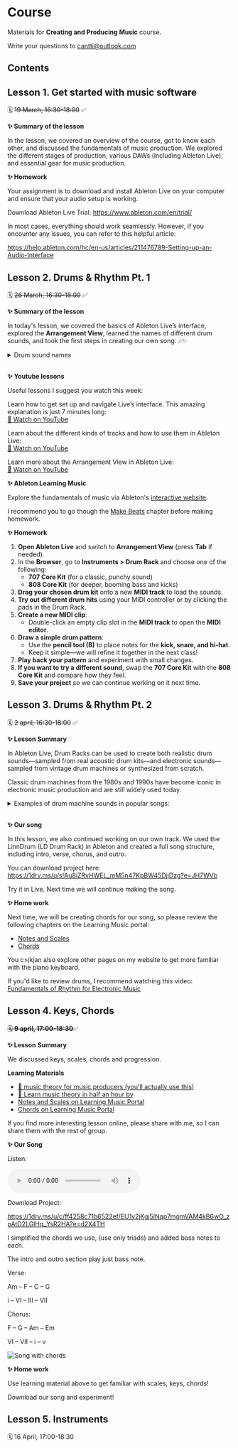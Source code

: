 # Course

Materials for **Creating and Producing Music** course.

Write your questions to cantti@outlook.com

## Contents

## Lesson 1. Get started with music software

🗓️ ~~19 March, 16:30-18:00~~ ✅

**✨ Summary of the lesson**

In the lesson, we covered an overview of the course, got to know each other, and discussed the fundamentals of music production. We explored the different stages of production, various DAWs (including Ableton Live), and essential gear for music production.

**✨ Homework**

Your assignment is to download and install Ableton Live on your computer and ensure that your audio setup is working.

Download Ableton Live Trial: https://www.ableton.com/en/trial/

In most cases, everything should work seamlessly. However, if you encounter any issues, you can refer to this helpful article:

https://help.ableton.com/hc/en-us/articles/211476789-Setting-up-an-Audio-Interface

## Lesson 2. Drums & Rhythm Pt. 1

🗓️ ~~26 March, 16:30-18:00~~ ✅

**✨ Summary of the lesson**

In today's lesson, we covered the basics of Ableton Live’s interface, explored the **Arrangement View**, learned the names of different drum sounds, and took the first steps in creating our own song. 🎶✨

<details>

<summary>Drum sound names</summary>

![alt text](/course/drumkit.jpg)

</details>

<br />

**✨ Youtube lessons**

Useful lessons I suggest you watch this week:

Learn how to get set up and navigate Live’s interface. This amazing explanation is just 7 minutes long:  
[🎥 Watch on YouTube](https://www.youtube.com/watch?v=_XDkA_f8n08)  

Learn about the different kinds of tracks and how to use them in Ableton Live:  
[🎥 Watch on YouTube](https://www.youtube.com/watch?v=nFFYXMEG7NE)  

Learn more about the Arrangement View in Ableton Live:  
[🎥 Watch on YouTube](https://www.youtube.com/watch?v=riOD-fnyCsg)  


**✨ Ableton Learning Music**

Explore the fundamentals of music via Ableton's [interactive website](https://learningmusic.ableton.com/make-beats/make-beats.html).

I recommend you to go though the [Make Beats](https://learningmusic.ableton.com/make-beats/make-beats.html) chapter before making homework.

**✨ Homework**  

1. **Open Ableton Live** and switch to **Arrangement View** (press **Tab** if needed).  
2. In the **Browser**, go to **Instruments > Drum Rack** and choose one of the following:  
   - **707 Core Kit** (for a classic, punchy sound)  
   - **808 Core Kit** (for deeper, booming bass and kicks)  
3. **Drag your chosen drum kit** onto a new **MIDI track** to load the sounds.  
4. **Try out different drum hits** using your MIDI controller or by clicking the pads in the Drum Rack.  
5. **Create a new MIDI clip**:  
   - Double-click an empty clip slot in the **MIDI track** to open the **MIDI editor**.  
6. **Draw a simple drum pattern**:  
   - Use the **pencil tool (B)** to place notes for the **kick, snare, and hi-hat**.  
   - Keep it simple—we will refine it together in the next class!  
7. **Play back your pattern** and experiment with small changes.  
8. **If you want to try a different sound**, swap the **707 Core Kit** with the **808 Core Kit** and compare how they feel.  
9. **Save your project** so we can continue working on it next time.  

## Lesson 3. Drums & Rhythm Pt. 2 

🗓️ ~~2 april, 16:30-18:00~~ ✅

**✨ Lesson Summary**

In Ableton Live, Drum Racks can be used to create both realistic drum sounds—sampled from real acoustic drum kits—and electronic sounds—sampled from vintage drum machines or synthesized from scratch.

Classic drum machines from the 1980s and 1990s have become iconic in electronic music production and are still widely used today.

<details>

<summary>
Examples of drum machine sounds in popular songs:
</summary>

- New Order – "Blue Monday" (Oberheim DMX)  
  [Listen here](https://music.youtube.com/watch?v=R1MBI2tSHe0&si=juLi4JG_h3Zp6CbN)

- Aphex Twin – "Ageispolis" (Roland TR-808)  
  [Listen here](https://music.youtube.com/watch?v=bdWIwpTS48s&si=y6VDHlp-UZmak3qv)

- A-ha – "Take on Me" (LinnDrum)  
  [Listen here](https://music.youtube.com/watch?v=HzdD8kbDzZA&si=gh6NQh3vE8oaBZoB)

- The Weeknd – "Blinding Lights" (LinnDrum)  
  [Listen here](https://music.youtube.com/watch?v=H64a2ggVIWc&si=ozTQF-ySkBTcyJV8)

</details>

<br />

**✨ Our song**  

In this lesson, we also continued working on our own track. We used the LinnDrum (LD Drum Rack) in Ableton and created a full song structure, including intro, verse, chorus, and outro.

You can download project here: https://1drv.ms/u/s!Au8iZRvHWEL_mM5n47KpBW45DjjDzg?e=JH7WVb

Try it in Live. Next time we will continue making the song.

**✨ Home work**

Next time, we will be creating chords for our song, so please review the following chapters on the Learning Music portal:

- [Notes and Scales](https://learningmusic.ableton.com/notes-and-scales/notes-and-scales.html)  
- [Chords](https://learningmusic.ableton.com/notes-and-scales/notes-and-scales.html)

You c>jkjan also explore other pages on my website to get more familiar with the piano keyboard.

If you'd like to review drums, I recommend watching this video:  
[Fundamentals of Rhythm for Electronic Music](https://www.youtube.com/watch?v=JE3QM_9sljI)


## Lesson 4. Keys, Chords

~~🗓️ **9 april, 17:00-18:30**~~✅

**✨ Lesson Summary**

We discussed keys, scales, chords and progression.

**Learning Materials**

- [🎥 music theory for music producers (you'll actually use this) ](https://www.youtube.com/watch?v=CluuHrr7HG4)
- [🎥 Learn music theory in half an hour by ](https://www.youtube.com/watch?v=rgaTLrZGlk0)
- [Notes and Scales on Learning Music Portal](https://learningmusic.ableton.com/notes-and-scales/notes-and-scales.html)  
- [Chords on Learning Music Portal](https://learningmusic.ableton.com/notes-and-scales/notes-and-scales.html)

If you find more interesting lesson online, please share with me, so I can share them with the rest of group.

**✨ Our Song**

Listen:

<audio controls>
  <source src="/course/song-with-chords.mp3" type="audio/wav">
  Your browser does not support the audio tag.
</audio>

Download Project:

https://1drv.ms/u/c/ff4258c71b6522ef/EU1y2jKgj5lNqp7mgmVAM4kB6wO_zpAtD2LGlHq_YsR2HA?e=d2X4TH

I simplified the chords we use, (use only triads) and added bass notes to each.

The intro and outro section play just bass note.

Verse:

Am – F – C – G

i – VI – III – VII

Chorus:

F – G – Am – Em

VI – VII – i – v

![Song with chords](/course/song-with-chords.jpg)

**✨ Home work**

Use learning material above to get familiar with scales, keys, chords!

Download our song and experiment!

## Lesson 5. Instruments

🗓️ 16 April, 17:00-18:30

